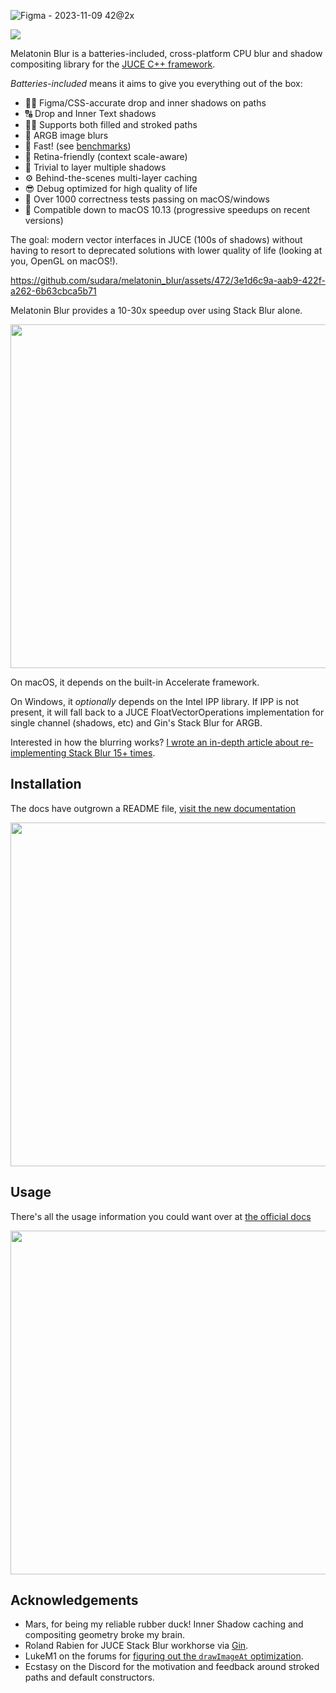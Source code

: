 ![Figma - 2023-11-09 42@2x](https://github.com/sudara/melatonin_blur/assets/472/0cb16190-bce7-4d9a-8a7c-d15846946354)

![](https://github.com/sudara/melatonin_blur/actions/workflows/tests.yml/badge.svg)

Melatonin Blur is a batteries-included, cross-platform CPU blur and shadow compositing library for
the [JUCE C++ framework](https://juce.com/).

*Batteries-included* means it aims to give you everything out of the box:

* 👩‍🎨 Figma/CSS-accurate drop and inner shadows on paths
* 🔠 Drop and Inner Text shadows
* 💅🏼 Supports both filled and stroked paths
* 🌇 ARGB image blurs
* 🚀 Fast! (see [benchmarks](#more-benchmarks))
* 🔎 Retina-friendly (context scale-aware)
* 🍰 Trivial to layer multiple shadows
* ⚙️ Behind-the-scenes multi-layer caching
* 😎 Debug optimized for high quality of life
* 🤖 Over 1000 correctness tests passing on macOS/windows
* 🚂 Compatible down to macOS 10.13 (progressive speedups on recent versions)

The goal: modern vector interfaces in JUCE (100s of shadows) without having to resort to deprecated solutions with lower quality of life (looking at you, OpenGL on macOS!).

https://github.com/sudara/melatonin_blur/assets/472/3e1d6c9a-aab9-422f-a262-6b63cbca5b71

Melatonin Blur provides a 10-30x speedup over using Stack Blur alone.

<img src="https://github.com/sudara/melatonin_blur/assets/472/598115b8-9c9d-42d8-b868-e921978cda17" width="550" />

On macOS, it depends on the built-in Accelerate framework.

On Windows, it *optionally* depends on the Intel IPP library. If IPP is not present, it will fall back to a JUCE FloatVectorOperations implementation for single channel (shadows, etc) and Gin's Stack Blur for ARGB.

Interested in how the blurring
works? [I wrote an in-depth article about re-implementing Stack Blur 15+ times](https://melatonin.dev/blog/implementing-marios-stack-blur-15-times-in-cpp/).

## Installation

The docs have outgrown a README file, [visit the new documentation](https://melatonin.dev/manuals/melatonin-blur/installation/cmake/)

[<div align="center"><img src="https://github.com/user-attachments/assets/8eb5a814-1457-4fd0-a979-e9c1cfd800cb" width="550"/></div>](https://melatonin.dev/manuals/melatonin-blur/installation/cmake/)

## Usage

There's all the usage information you could want over at [the official docs](https://melatonin.dev/manuals/melatonin-blur/usage/drop-shadows/)

[<div align="center"><img src="https://github.com/user-attachments/assets/8f4fb113-9be1-430c-9ca7-e441228d969c" width="550"/></div>](https://melatonin.dev/manuals/melatonin-blur/usage/drop-shadows/)


## Acknowledgements

* Mars, for being my reliable rubber duck! Inner Shadow caching and compositing geometry broke my brain.
* Roland Rabien for JUCE Stack Blur workhorse via [Gin](https://github.com/figbug/gin).
* LukeM1 on the forums
  for [figuring out the `drawImageAt` optimization](https://forum.juce.com/t/faster-blur-glassmorphism-ui/43086/76).
* Ecstasy on the Discord for the motivation and feedback around stroked paths and default constructors.
